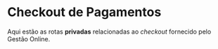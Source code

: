 # Checkout de Pagamentos

Aqui estão as rotas **privadas** relacionadas ao _checkout_ fornecido pelo Gestão Online.

